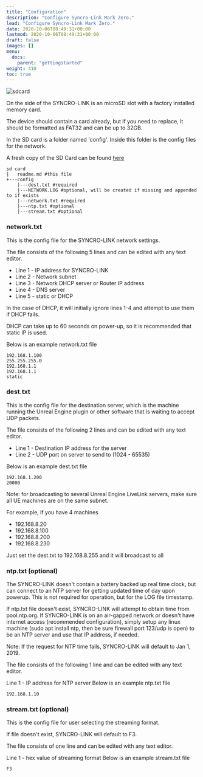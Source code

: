```yaml
---
title: "Configuration"
description: "Configure Syncro-Link Mark Zero."
lead: "Configure Syncro-Link Mark Zero."
date: 2020-10-06T08:49:31+00:00
lastmod: 2020-10-06T08:49:31+00:00
draft: false
images: []
menu:
  docs:
    parent: "gettingstarted"
weight: 410
toc: true
---
```


![sdcard](/sdcard.png)

On the side of the SYNCRO-LINK is an microSD slot with a factory installed memory card.

The device should contain a card already, but if you need to replace, it should be formatted as FAT32 and can be up to 32GB.

In the SD card is a folder named 'config'. Inside this folder is the config files for the network.

A fresh copy of the SD Card can be found [here](https://github.com/FactoryOptic/syncrolinkSDCard)

```
sd card
|   readme.md #this file
+---config
    |---dest.txt #required
    |---NETWORK.LOG #optional, will be created if missing and appended to if exists
    |---network.txt #required
    |---ntp.txt #optional
    |---stream.txt #optional
```

### network.txt

This is the config file for the SYNCRO-LINK network settings.

The file consists of the following 5 lines and can be edited with any text editor.

- Line 1 - IP address for SYNCRO-LINK
- Line 2 - Network subnet
- Line 3 - Network DHCP server or Router IP address
- Line 4 - DNS server
- Line 5 - static or DHCP

In the case of DHCP, it will initially ignore lines 1-4 and attempt to use them if DHCP fails.

DHCP can take up to 60 seconds on power-up, so it is recommended that static IP is used.

Below is an example network.txt file

```
192.168.1.100
255.255.255.0
192.168.1.1
192.168.1.1
static
```

### dest.txt

This is the config file for the destination server, which is the machine running the Unreal Engine plugin or other software that is waiting to accept UDP packets.

The file consists of the following 2 lines and can be edited with any text editor.

- Line 1 - Destination IP address for the server
- Line 2 - UDP port on server to send to (1024 - 65535)

Below is an example dest.txt file

```plaintext
192.168.1.200
20000
```

Note: for broadcasting to several Unreal Engine LiveLink servers, make sure all UE machines are on the same subnet.

For example, if you have 4 machines

- 192.168.8.20
- 192.168.8.100
- 192.168.8.200
- 192.168.8.230

Just set the dest.txt to 192.168.8.255 and it will broadcast to all

### ntp.txt (optional)

The SYNCRO-LINK doesn't contain a battery backed up real time clock, but can connect to an NTP server for getting updated time of day upon powerup. This is not required for operation, but for the LOG file timestamp.

If ntp.txt file doesn't exist, SYNCRO-LINK will attempt to obtain time from pool.ntp.org. If SYNCRO-LINK is on an air-gapped network or doesn't have internet access (recommended configuration), simply setup any linux machine (sudo apt install ntp, then be sure firewall port 123/udp is open) to be an NTP server and use that IP address, if needed.

Note: If the request for NTP time fails, SYNCRO-LINK will default to Jan 1, 2019.

The file consists of the following 1 line and can be edited with any text editor.

Line 1 - IP address for NTP server
Below is an example ntp.txt file

```plaintext
192.168.1.10
```

### stream.txt (optional)

This is the config file for user selecting the streaming format.

If file doesn't exist, SYNCRO-LINK will default to F3.

The file consists of one line and can be edited with any text editor.

Line 1 - hex value of streaming format
Below is an example stream.txt file

```plaintext
F3
```
